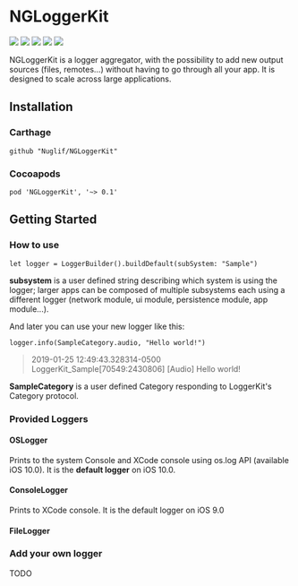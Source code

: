 # NGLoggerKit

![](https://img.shields.io/badge/platform-iOS-blue.svg?style=popout-square)
![](https://img.shields.io/badge/language-Swift-red.svg?style=popout-square)
![](https://img.shields.io/cocoapods/v/NGLoggerKit.svg?style=popout-square)
![](https://img.shields.io/badge/Carthage-Compatible-green.svg?style=popout-square)
![](https://img.shields.io/badge/LICENCE-MIT-lightgrey.svg?style=popout-square)

NGLoggerKit is a logger aggregator, with the possibility to add new output sources (files, remotes...) without having to go through all your app. It is designed to scale across large applications.

## Installation

### Carthage

```
github "Nuglif/NGLoggerKit"
```

### Cocoapods
```
pod 'NGLoggerKit', '~> 0.1'
```


## Getting Started

### How to use
```
let logger = LoggerBuilder().buildDefault(subSystem: "Sample")
```

**subsystem** is a user defined string describing which system is using the logger; larger apps can be composed of multiple subsystems each using a different logger (network module, ui module, persistence module, app module...).


And later you can use your new logger like this:

```
logger.info(SampleCategory.audio, "Hello world!")
```

> 2019-01-25 12:49:43.328314-0500 LoggerKit_Sample[70549:2430806] [Audio] Hello world!

**SampleCategory** is a user defined Category responding to LoggerKit's Category protocol.

### Provided Loggers

#### OSLogger

Prints to the system Console and XCode console using os.log API (available iOS 10.0). It is the **default logger** on iOS 10.0.

#### ConsoleLogger

Prints to XCode console. It is the default logger on iOS 9.0

#### FileLogger

### 

### Add your own logger

TODO

